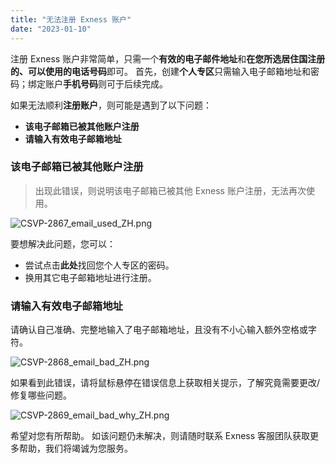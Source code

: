 ```yaml
---
title: "无法注册 Exness 账户"
date: "2023-01-10"
---
```


注册 Exness 账户非常简单，只需一个**有效的电子邮件地址**和**在您所选居住国注册的、可以使用的电话号码**即可。 首先，创建**个人专区**只需输入电子邮箱地址和密码；绑定账户**手机号码**则可于后续完成。

如果无法顺利**注册账户**，则可能是遇到了以下问题：

- **该电子邮箱已被其他账户注册**
- **请输入有效电子邮箱地址**

### 该电子邮箱已被其他账户注册

> 出现此错误，则说明该电子邮箱已被其他 Exness 账户注册，无法再次使用。

![CSVP-2867_email_used_ZH.png](https://get.exness.help/hc/article_attachments/4417877291922/CSVP-2867_email_used_ZH.png)

要想解决此问题，您可以：

- 尝试点击**此处**找回您个人专区的密码。
- 换用其它电子邮箱地址进行注册。

### 请输入有效电子邮箱地址

请确认自己准确、完整地输入了电子邮箱地址，且没有不小心输入额外空格或字符。

![CSVP-2868_email_bad_ZH.png](https://get.exness.help/hc/article_attachments/4417871497106/CSVP-2868_email_bad_ZH.png)

如果看到此错误，请将鼠标悬停在错误信息上获取相关提示，了解究竟需要更改/修复哪些问题。

![CSVP-2869_email_bad_why_ZH.png](https://get.exness.help/hc/article_attachments/4417871503122/CSVP-2869_email_bad_why_ZH.png)

希望对您有所帮助。 如该问题仍未解决，则请随时联系 Exness 客服团队获取更多帮助，我们将竭诚为您服务。
